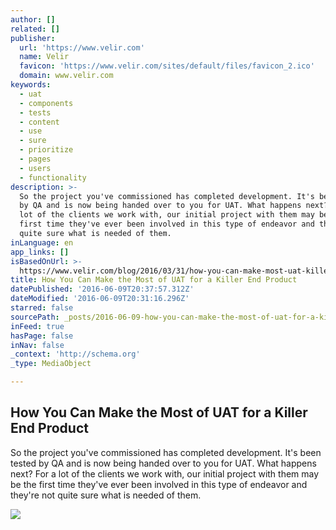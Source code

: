 ```yaml
---
author: []
related: []
publisher:
  url: 'https://www.velir.com'
  name: Velir
  favicon: 'https://www.velir.com/sites/default/files/favicon_2.ico'
  domain: www.velir.com
keywords:
  - uat
  - components
  - tests
  - content
  - use
  - sure
  - prioritize
  - pages
  - users
  - functionality
description: >-
  So the project you've commissioned has completed development. It's been tested
  by QA and is now being handed over to you for UAT. What happens next? For a
  lot of the clients we work with, our initial project with them may be the
  first time they've ever been involved in this type of endeavor and they're not
  quite sure what is needed of them.
inLanguage: en
app_links: []
isBasedOnUrl: >-
  https://www.velir.com/blog/2016/03/31/how-you-can-make-most-uat-killer-end-product
title: How You Can Make the Most of UAT for a Killer End Product
datePublished: '2016-06-09T20:37:57.312Z'
dateModified: '2016-06-09T20:31:16.296Z'
starred: false
sourcePath: _posts/2016-06-09-how-you-can-make-the-most-of-uat-for-a-killer-end-product.md
inFeed: true
hasPage: false
inNav: false
_context: 'http://schema.org'
_type: MediaObject

---
```

<article style=""><h1>How You Can Make the Most of UAT for a Killer End Product</h1><p>So the project you've commissioned has completed development. It's been tested by QA and is now being handed over to you for UAT. What happens next? For a lot of the clients we work with, our initial project with them may be the first time they've ever been involved in this type of endeavor and they're not quite sure what is needed of them.</p><img src="https://www.velir.com/sites/all/themes/velir/assets/images/social-share-icons/social-reddit-circle-128.png" /></article>